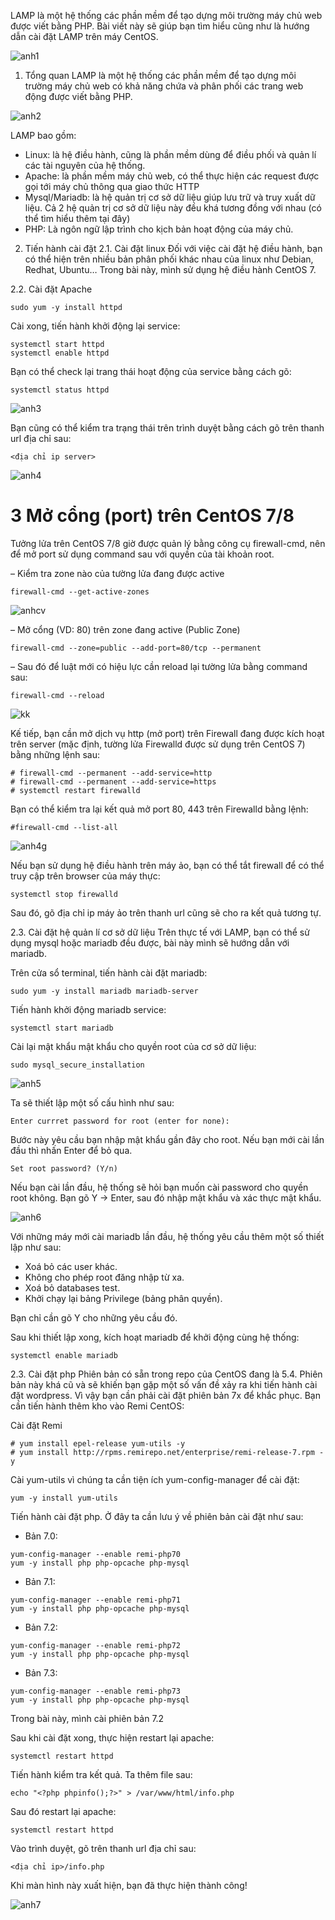 LAMP là một hệ thống các phần mềm để tạo dựng môi trường máy chủ web được viết bằng PHP. Bài viết này sẽ giúp bạn tìm hiểu cũng như là hướng dẫn cài đặt LAMP trên máy CentOS.

![anh1](https://image.prntscr.com/image/BBUVywT_ScmKiViH7BimwQ.png)

1. Tổng quan
LAMP là một hệ thống các phần mềm để tạo dựng môi trường máy chủ web có khả năng chứa và phân phối các trang web động được viết bằng PHP.

![anh2](https://image.prntscr.com/image/jR_0NVp9TQCYr6PlSJmczg.png)

LAMP bao gồm:

- Linux: là hệ điều hành, cũng là phần mềm dùng để điều phối và quản lí các tài nguyên của hệ thống.
- Apache: là phần mềm máy chủ web, có thể thực hiện các request được gọi tới máy chủ thông qua giao thức HTTP
- Mysql/Mariadb: là hệ quản trị cơ sở dữ liệu giúp lưu trữ và truy xuất dữ liệu. Cả 2 hệ quản trị cơ sở dữ liệu này đều khá tương đồng với nhau (có thể tìm hiểu thêm tại đây)
- PHP: Là ngôn ngữ lập trình cho kịch bản hoạt động của máy chủ.

2. Tiến hành cài đặt
2.1. Cài đặt linux
Đối với việc cài đặt hệ điều hành, bạn có thể hiện trên nhiều bản phân phối khác nhau của linux như Debian, Redhat, Ubuntu… Trong bài này, mình sử dụng hệ điều hành CentOS 7.

2.2. Cài đặt Apache

```
sudo yum -y install httpd
```

Cài xong, tiến hành khởi động lại service:
```
systemctl start httpd
systemctl enable httpd
```

Bạn có thể check lại trang thái hoạt động của service bằng cách gõ:
```
systemctl status httpd
```

![anh3](https://image.prntscr.com/image/efSzpypCQ2yC3sH5yTWiUw.png)

Bạn cũng có thể kiểm tra trạng thái trên trình duyệt bằng cách gõ trên thanh url địa chỉ sau:
```
<địa chỉ ip server>
```

![anh4](https://image.prntscr.com/image/Dd1kj51ZTguA0NCYdIkoqQ.png)

 # 3 Mở cổng (port) trên CentOS 7/8
Tưởng lửa trên CentOS 7/8 giờ được quản lý bằng công cụ firewall-cmd, nên để mở port sử dụng command sau với quyền của tài khoản root.

– Kiểm tra zone nào của tường lửa đang được active
```
firewall-cmd --get-active-zones
```
![anhcv](https://image.prntscr.com/image/tCgxl48QRlGZBwkr6MI3Fw.png)

– Mở cổng (VD: 80) trên zone đang active (Public Zone)
```
firewall-cmd --zone=public --add-port=80/tcp --permanent
```

– Sau đó để luật mới có hiệu lực cần reload lại tường lửa bằng command sau:
```
firewall-cmd --reload
```
![kk](https://image.prntscr.com/image/IxFqDO29SDScbsbN_46yuA.png)


 Kế tiếp, bạn cần mở dịch vụ http (mở port) trên Firewall đang được kích hoạt trên server (mặc định, tường lửa Firewalld được sử dụng trên CentOS 7) bằng những lệnh sau:

```
# firewall-cmd --permanent --add-service=http 
# firewall-cmd --permanent --add-service=https
# systemctl restart firewalld
```
Bạn có thể kiểm tra lại kết quả mở port 80, 443 trên Firewalld bằng lệnh:
```
#firewall-cmd --list-all
```
![anh4g](https://image.prntscr.com/image/PSoaL2FcRAOxOK5u_4UNVQ.png)

Nếu bạn sử dụng hệ điều hành trên máy ảo, bạn có thể tắt firewall để có thể truy cập trên browser của máy thực:
```
systemctl stop firewalld 
```
Sau đó, gõ địa chỉ ip máy ảo trên thanh url cũng sẽ cho ra kết quả tương tự.

2.3. Cài đặt hệ quản lí cơ sở dữ liệu
Trên thực tế với LAMP, bạn có thể sử dụng mysql hoặc mariadb đều được, bài này mình sẽ hướng dẫn với mariadb.

Trên cửa sổ terminal, tiến hành cài đặt mariadb:
```
sudo yum -y install mariadb mariadb-server
```
Tiến hành khởi động mariadb service:
```
systemctl start mariadb
```
Cài lại mật khẩu mật khẩu cho quyền root của cơ sở dữ liệu:
```
sudo mysql_secure_installation
```
![anh5](https://image.prntscr.com/image/qwMxs9cjRGWejIqdIZDOPA.png)

Ta sẽ thiết lập một số cấu hình như sau:

`Enter currret password for root (enter for none):`

Bước này yêu cầu bạn nhập mật khẩu gần đây cho root. Nếu bạn mới cài lần đầu thì nhấn Enter để bỏ qua.

`Set root password? (Y/n)`

Nếu bạn cài lần đầu, hệ thống sẽ hỏi bạn muốn cài password cho quyền root không. Bạn gõ Y -> Enter, sau đó nhập mật khẩu và xác thực mật khẩu.

![anh6](https://image.prntscr.com/image/OpCe33DnQguBjScP0qG_Cw.png)

Với những máy mới cài mariadb lần đầu, hệ thống yêu cầu thêm một số thiết lập như sau:

- Xoá bỏ các user khác.
- Không cho phép root đăng nhập từ xa.
- Xoá bỏ databases test.
- Khởi chạy lại bảng Privilege (bảng phân quyền).

Bạn chỉ cần gõ Y cho những yêu cầu đó.

Sau khi thiết lập xong, kích hoạt mariadb để khởi động cùng hệ thống:
```
systemctl enable mariadb
```
2.3. Cài đặt php
Phiên bản có sẵn trong repo của CentOS đang là 5.4. Phiên bản này khá cũ và sẽ khiến bạn gặp một số vấn đề xảy ra khi tiến hành cài đặt wordpress. Vì vậy bạn cần phải cài đặt phiên bản 7x để khắc phục. Bạn cần tiến hành thêm kho vào Remi CentOS:

Cài đặt Remi
```
# yum install epel-release yum-utils -y
# yum install http://rpms.remirepo.net/enterprise/remi-release-7.rpm -y
```
Cài yum-utils vì chúng ta cần tiện ích yum-config-manager để cài đặt:
```
yum -y install yum-utils
```
Tiến hành cài đặt php. Ở đây ta cần lưu ý về phiên bản cài đặt như sau:

- Bản 7.0:
```
yum-config-manager --enable remi-php70
yum -y install php php-opcache php-mysql
```
- Bản 7.1:
```
yum-config-manager --enable remi-php71
yum -y install php php-opcache php-mysql
```
- Bản 7.2:
```
yum-config-manager --enable remi-php72
yum -y install php php-opcache php-mysql
```
- Bản 7.3:
```
yum-config-manager --enable remi-php73
yum -y install php php-opcache php-mysql
```
Trong bài này, mình cài phiên bản 7.2

Sau khi cài đặt xong, thực hiện restart lại apache:
```
systemctl restart httpd
```
Tiến hành kiểm tra kết quả. Ta thêm file sau:
```
echo "<?php phpinfo();?>" > /var/www/html/info.php
```
Sau đó restart lại apache:
```
systemctl restart httpd
```
Vào trình duyệt, gõ trên thanh url địa chỉ sau:

`<địa chỉ ip>/info.php`

Khi màn hình này xuất hiện, bạn đã thực hiện thành công!

![anh7](https://image.prntscr.com/image/txyehv55RqWb_Kai-bvSdQ.png)
